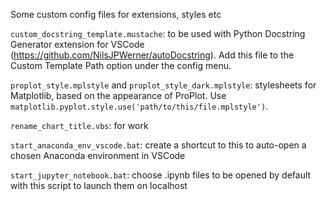 Some custom config files for extensions, styles etc


`custom_docstring_template.mustache`: to be used with Python Docstring Generator extension for VSCode (https://github.com/NilsJPWerner/autoDocstring). Add this file to the Custom Template Path option under the config menu.

`proplot_style.mplstyle` and `proplot_style_dark.mplstyle`: stylesheets for Matplotlib, based on the appearance of ProPlot. Use `matplotlib.pyplot.style.use('path/to/this/file.mplstyle')`.

`rename_chart_title.vbs`: for work

`start_anaconda_env_vscode.bat`: create a shortcut to this to auto-open a chosen Anaconda environment in VSCode

`start_jupyter_notebook.bat`: choose .ipynb files to be opened by default with this script to launch them on localhost
